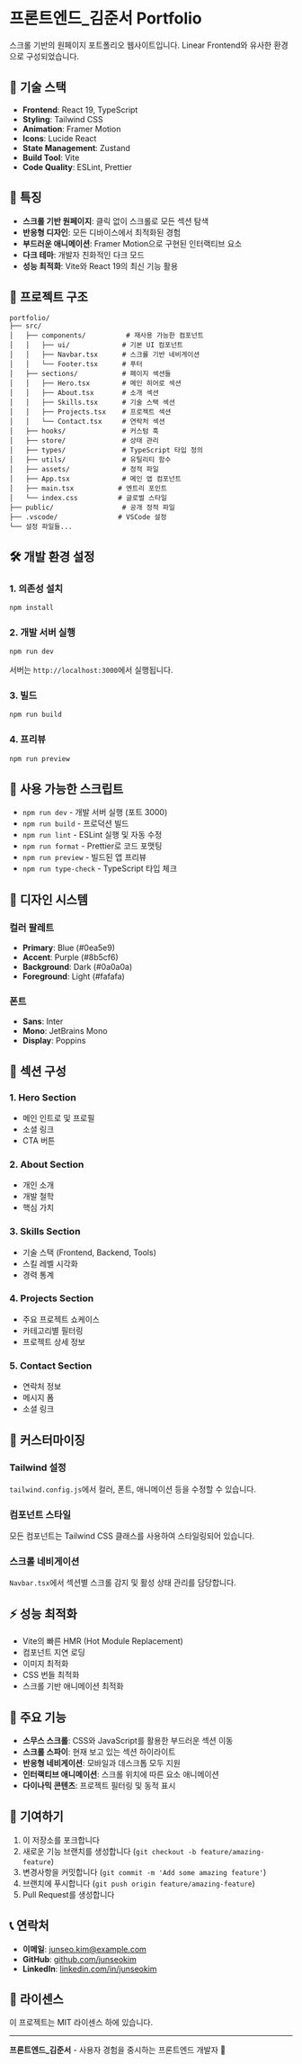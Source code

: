 # 프론트엔드_김준서 Portfolio

스크롤 기반의 원페이지 포트폴리오 웹사이트입니다. Linear Frontend와 유사한 환경으로 구성되었습니다.

## 🚀 기술 스택

- **Frontend**: React 19, TypeScript
- **Styling**: Tailwind CSS
- **Animation**: Framer Motion
- **Icons**: Lucide React
- **State Management**: Zustand
- **Build Tool**: Vite
- **Code Quality**: ESLint, Prettier

## 🎨 특징

- **스크롤 기반 원페이지**: 클릭 없이 스크롤로 모든 섹션 탐색
- **반응형 디자인**: 모든 디바이스에서 최적화된 경험
- **부드러운 애니메이션**: Framer Motion으로 구현된 인터랙티브 요소
- **다크 테마**: 개발자 친화적인 다크 모드
- **성능 최적화**: Vite와 React 19의 최신 기능 활용

## 📁 프로젝트 구조

```
portfolio/
├── src/
│   ├── components/          # 재사용 가능한 컴포넌트
│   │   ├── ui/             # 기본 UI 컴포넌트
│   │   ├── Navbar.tsx      # 스크롤 기반 네비게이션
│   │   └── Footer.tsx      # 푸터
│   ├── sections/           # 페이지 섹션들
│   │   ├── Hero.tsx        # 메인 히어로 섹션
│   │   ├── About.tsx       # 소개 섹션
│   │   ├── Skills.tsx      # 기술 스택 섹션
│   │   ├── Projects.tsx    # 프로젝트 섹션
│   │   └── Contact.tsx     # 연락처 섹션
│   ├── hooks/              # 커스텀 훅
│   ├── store/              # 상태 관리
│   ├── types/              # TypeScript 타입 정의
│   ├── utils/              # 유틸리티 함수
│   ├── assets/             # 정적 파일
│   ├── App.tsx             # 메인 앱 컴포넌트
│   ├── main.tsx           # 엔트리 포인트
│   └── index.css          # 글로벌 스타일
├── public/                 # 공개 정적 파일
├── .vscode/               # VSCode 설정
└── 설정 파일들...
```

## 🛠️ 개발 환경 설정

### 1. 의존성 설치

```bash
npm install
```

### 2. 개발 서버 실행

```bash
npm run dev
```

서버는 `http://localhost:3000`에서 실행됩니다.

### 3. 빌드

```bash
npm run build
```

### 4. 프리뷰

```bash
npm run preview
```

## 📝 사용 가능한 스크립트

- `npm run dev` - 개발 서버 실행 (포트 3000)
- `npm run build` - 프로덕션 빌드
- `npm run lint` - ESLint 실행 및 자동 수정
- `npm run format` - Prettier로 코드 포맷팅
- `npm run preview` - 빌드된 앱 프리뷰
- `npm run type-check` - TypeScript 타입 체크

## 🎨 디자인 시스템

### 컬러 팔레트
- **Primary**: Blue (#0ea5e9)
- **Accent**: Purple (#8b5cf6)
- **Background**: Dark (#0a0a0a)
- **Foreground**: Light (#fafafa)

### 폰트
- **Sans**: Inter
- **Mono**: JetBrains Mono
- **Display**: Poppins

## 📱 섹션 구성

### 1. Hero Section
- 메인 인트로 및 프로필
- 소셜 링크
- CTA 버튼

### 2. About Section
- 개인 소개
- 개발 철학
- 핵심 가치

### 3. Skills Section
- 기술 스택 (Frontend, Backend, Tools)
- 스킬 레벨 시각화
- 경력 통계

### 4. Projects Section
- 주요 프로젝트 쇼케이스
- 카테고리별 필터링
- 프로젝트 상세 정보

### 5. Contact Section
- 연락처 정보
- 메시지 폼
- 소셜 링크

## 🔧 커스터마이징

### Tailwind 설정
`tailwind.config.js`에서 컬러, 폰트, 애니메이션 등을 수정할 수 있습니다.

### 컴포넌트 스타일
모든 컴포넌트는 Tailwind CSS 클래스를 사용하여 스타일링되어 있습니다.

### 스크롤 네비게이션
`Navbar.tsx`에서 섹션별 스크롤 감지 및 활성 상태 관리를 담당합니다.

## ⚡ 성능 최적화

- Vite의 빠른 HMR (Hot Module Replacement)
- 컴포넌트 지연 로딩
- 이미지 최적화
- CSS 번들 최적화
- 스크롤 기반 애니메이션 최적화

## 🌟 주요 기능

- **스무스 스크롤**: CSS와 JavaScript를 활용한 부드러운 섹션 이동
- **스크롤 스파이**: 현재 보고 있는 섹션 하이라이트
- **반응형 네비게이션**: 모바일과 데스크톱 모두 지원
- **인터랙티브 애니메이션**: 스크롤 위치에 따른 요소 애니메이션
- **다이나믹 콘텐츠**: 프로젝트 필터링 및 동적 표시

## 🤝 기여하기

1. 이 저장소를 포크합니다
2. 새로운 기능 브랜치를 생성합니다 (`git checkout -b feature/amazing-feature`)
3. 변경사항을 커밋합니다 (`git commit -m 'Add some amazing feature'`)
4. 브랜치에 푸시합니다 (`git push origin feature/amazing-feature`)
5. Pull Request를 생성합니다

## 📞 연락처

- **이메일**: junseo.kim@example.com
- **GitHub**: [github.com/junseokim](https://github.com)
- **LinkedIn**: [linkedin.com/in/junseokim](https://linkedin.com)

## 📄 라이센스

이 프로젝트는 MIT 라이센스 하에 있습니다.

---

**프론트엔드_김준서** - 사용자 경험을 중시하는 프론트엔드 개발자 🚀
